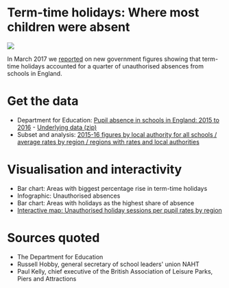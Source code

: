 # Term-time holidays: Where most children were absent

![](http://ichef.bbci.co.uk/news/624/cpsprodpb/6394/production/_95329452_absencesmap.jpg)

In March 2017 we [reported](http://www.bbc.co.uk/news/uk-england-39380529) on new government figures showing that term-time holidays accounted for a quarter of unauthorised absences from schools in England.

# Get the data

* Department for Education: [Pupil absence in schools in England: 2015 to 2016](https://www.gov.uk/government/statistics/pupil-absence-in-schools-in-england-2015-to-2016) - [Underlying data (zip)](https://www.gov.uk/government/uploads/system/uploads/attachment_data/file/602371/SFR14_2017_Underlying_data.zip)
* Subset and analysis: [2015-16 figures by local authority for all schools / average rates by region / regions with rates and local authorities](https://github.com/BBC-Data-Unit/school-absence/blob/master/unauthorisedabsences.xlsx)


# Visualisation and interactivity

* Bar chart: Areas with biggest percentage rise in term-time holidays
* Infographic: Unauthorised absences
* Bar chart: Areas with holidays as the highest share of absence
* [Interactive map: Unauthorised holiday sessions per pupil rates by region](https://public.tableau.com/profile/publish/Unauthorisedholidaysperpupilratesbyregion/Dashboard1#!/publish-confirm)

# Sources quoted

* The Department for Education
* Russell Hobby, general secretary of school leaders' union NAHT
* Paul Kelly, chief executive of the British Association of Leisure Parks, Piers and Attractions

